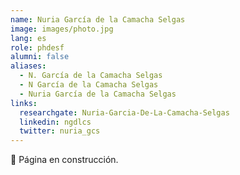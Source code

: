 ```yaml
---
name: Nuria García de la Camacha Selgas
image: images/photo.jpg
lang: es
role: phdesf
alumni: false
aliases:
  - N. García de la Camacha Selgas
  - N García de la Camacha Selgas
  - Nuria García de la Camacha Selgas
links:
  researchgate: Nuria-Garcia-De-La-Camacha-Selgas
  linkedin: ngdlcs
  twitter: nuria_gcs
---
```


🚧 Página en construcción.